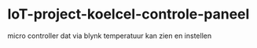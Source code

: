 # IoT-project-koelcel-controle-paneel
micro controller dat via blynk temperatuur kan zien en instellen

